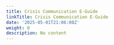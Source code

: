 ```yaml
---
title: Crisis Communication E-Guide
linkTitle: Crisis Communication E-Guide
date: '2025-05-01T21:06:00Z'
weight: 0
description: No content
---
```



